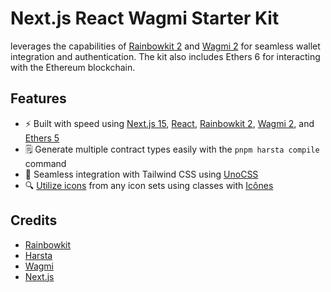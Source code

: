 # Next.js React Wagmi Starter Kit

leverages the capabilities of [Rainbowkit 2](https://beta.rainbowkit.com/guides/rainbowkit-wagmi-v2) and [Wagmi 2](https://github.com/wevm/wagmi) for seamless wallet integration and authentication. The kit also includes Ethers 6 for interacting with the Ethereum blockchain.

## Features

- ⚡️ Built with speed using [Next.js 15](https://nextjs.org/), [React](https://react.docschina.org/), [Rainbowkit 2](https://beta.rainbowkit.com/guides/rainbowkit-wagmi-v2), [Wagmi 2](https://github.com/wevm/wagmi), and [Ethers 5](https://github.com/ethers-io/ethers.js)
- 🗒 Generate multiple contract types easily with the `pnpm harsta compile` command
- 🎨 Seamless integration with Tailwind CSS using [UnoCSS](https://github.com/unocss/unocss)
- 🔍 [Utilize icons](https://github.com/unocss/unocss/tree/main/packages/preset-icons) from any icon sets using classes with [Icônes](https://icones.netlify.app/)

## Credits

- [Rainbowkit](https://github.com/rainbow-me/rainbowkit)
- [Harsta](https://github.com/hairyf/harsta)
- [Wagmi](https://wagmi.sh/react/getting-started)
- [Next.js](https://nextjs.org/)
